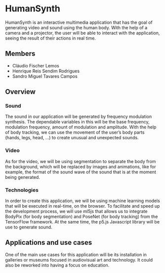 # HumanSynth

HumanSynth is an interactive multimedia application that has the goal of generating video and sound using the human body. With the help of a camera and a projector, the user will be able to interact with the application, seeing the result of their actions in real time.

## Members

* Cláudio Fischer Lemos
* Henrique Reis Sendim Rodrigues
* Sandro Miguel Tavares Campos

## Overview

### Sound

The sound in our application will be generated by frequency modulation synthesis. The dependable variables in this will be the base frequency, modulation frequency, amount of modulation and amplitude. With the help of body tracking, we can use the movement of the user’s body parts (hands, legs, head, ...) to create unusual and unexpected sounds.

### Video

As for the video, we will be using segmentation to separate the body from the background, which will be replaced by images and animations, like for example, the format of the sound wave of the sound that is at the moment being generated.

### Technologies

In order to create this application, we will be using machine learning models that will be executed in real-time, on the browser. To facilitate and speed up the development process, we will use ml5js that allows us to integrate BodyPix (for body segmentation) and PoseNet (for body tracking) from the TensorFlow framework. At the same time, the p5.js Javascript library will be use to generate sound.

## Applications and use cases

One of the main use cases for this application will be its installation in galleries or museums focused in audiovisual art and technology. It could also be reworked into having a focus on education.
